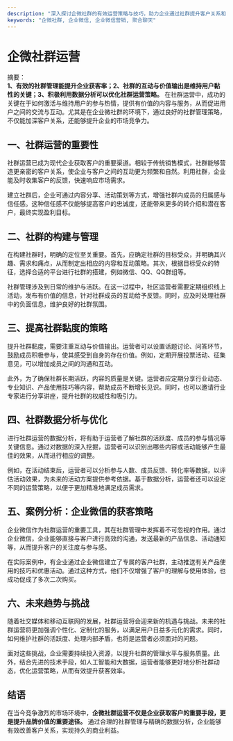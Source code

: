 ```yaml
---
description: "深入探讨企微社群的有效运营策略与技巧，助力企业通过社群提升客户关系和获客能力。"
keywords: "企微社群, 企业微信, 企业微信营销, 聚合聊天"
---
```

# 企微社群运营

摘要：  
**1、有效的社群管理能提升企业获客率；2、社群的互动与价值输出是维持用户黏性的关键；3、积极利用数据分析可以优化社群运营策略。** 在社群运营中，成功的关键在于如何激活与维持用户的参与热情，提供有价值的内容与服务，从而促进用户之间的交流与互动。尤其是在企业微社群的环境下，通过良好的社群管理策略，不仅能加深客户关系，还能够提升企业的市场竞争力。

## 一、社群运营的重要性

社群运营已成为现代企业获取客户的重要渠道。相较于传统销售模式，社群能够营造更亲密的客户关系，使企业与客户之间的互动更为频繁和自然。利用社群，企业能及时收集客户的反馈，快速响应市场需求。

建立社群后，企业可通过内容分享、活动策划等方式，增强社群内成员的归属感与信任感。这种信任感不仅能够提高客户的忠诚度，还能带来更多的转介绍和潜在客户，最终实现盈利目标。

## 二、社群的构建与管理

在构建社群时，明确的定位至关重要。首先，应确定社群的目标受众，并明确其兴趣、需求和痛点，从而制定出相应的内容和互动策略。其次，根据目标受众的特征，选择合适的平台进行社群的搭建，例如微信、QQ、QQ群组等。

社群管理涉及到日常的维护与活跃。在这一过程中，社区运营者需要定期组织线上活动，发布有价值的信息，针对社群成员的互动给予反馈。同时，应及时处理社群中的负面信息，维护良好的社群氛围。

## 三、提高社群黏度的策略

提升社群黏度，需要注重互动与价值输出。运营者可以设置话题讨论、问答环节，鼓励成员积极参与，使其感受到自身的存在价值。例如，定期开展投票活动、征集意见，可以增加成员之间的沟通和互动。

此外，为了确保社群长期活跃，内容的质量是关键。运营者应定期分享行业动态、专业知识、产品使用技巧等内容，帮助成员不断增长见识。同时，也可以邀请行业专家进行分享讲座，提升社群的权威性和吸引力。

## 四、社群数据分析与优化

进行社群运营的数据分析，将有助于运营者了解社群的活跃度、成员的参与情况等关键信息。通过对数据的深入挖掘，运营者可以识别出哪些内容或活动能够产生最佳的效果，从而进行相应的调整。

例如，在活动结束后，运营者可以分析参与人数、成员反馈、转化率等数据，以评估活动效果，为未来的活动方案提供参考依据。基于数据分析，运营者还可以设定不同的运营策略，以便于更加精准地满足成员需求。

## 五、案例分析：企业微信的获客策略

企业微信作为社群运营的重要工具，其在社群管理中发挥着不可忽视的作用。通过企业微信，企业能够直接与客户进行高效的沟通，发送最新的产品信息、活动通知等，从而提升客户的关注度与参与感。

在实际案例中，有企业通过企业微信建立了专属的客户社群，主动推送有关产品使用的技巧和优惠活动。通过这种方式，他们不仅增强了客户的理解与使用体验，也成功促成了多次二次购买。

## 六、未来趋势与挑战

随着社交媒体和移动互联网的发展，社群运营将会迎来新的机遇与挑战。未来的社群运营将更加强调个性化、定制化的服务，以满足用户日益多元化的需求。同时，如何维护社群的活跃度、处理内部矛盾，也将是运营者必须面对的问题。

面对这些挑战，企业需要持续投入资源，以提升社群的管理水平与服务质量。此外，结合先进的技术手段，如人工智能和大数据，运营者能够更好地分析社群动态，优化运营策略，从而有效提升获客效率。

## 结语

在当今竞争激烈的市场环境中，**企微社群运营不仅是企业获取客户的重要手段，更是提升品牌价值的重要途径。** 通过合理的社群管理与精确的数据分析，企业能够有效改善客户关系，实现持久的商业利益。
